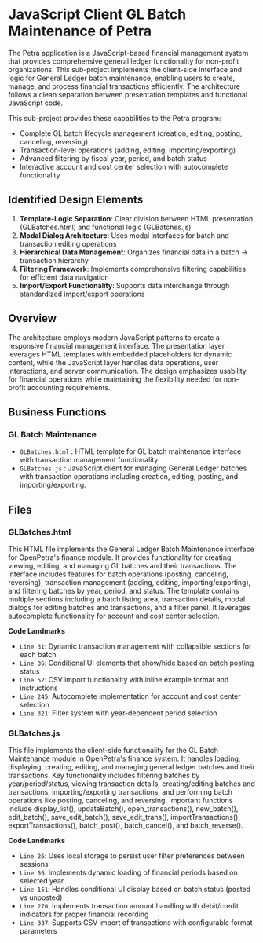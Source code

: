 # JavaScript Client GL Batch Maintenance of Petra

The Petra application is a JavaScript-based financial management system that provides comprehensive general ledger functionality for non-profit organizations. This sub-project implements the client-side interface and logic for General Ledger batch maintenance, enabling users to create, manage, and process financial transactions efficiently. The architecture follows a clean separation between presentation templates and functional JavaScript code.

This sub-project provides these capabilities to the Petra program:

- Complete GL batch lifecycle management (creation, editing, posting, canceling, reversing)
- Transaction-level operations (adding, editing, importing/exporting)
- Advanced filtering by fiscal year, period, and batch status
- Interactive account and cost center selection with autocomplete functionality

## Identified Design Elements

1. **Template-Logic Separation**: Clear division between HTML presentation (GLBatches.html) and functional logic (GLBatches.js)
2. **Modal Dialog Architecture**: Uses modal interfaces for batch and transaction editing operations
3. **Hierarchical Data Management**: Organizes financial data in a batch → transaction hierarchy
4. **Filtering Framework**: Implements comprehensive filtering capabilities for efficient data navigation
5. **Import/Export Functionality**: Supports data interchange through standardized import/export operations

## Overview
The architecture employs modern JavaScript patterns to create a responsive financial management interface. The presentation layer leverages HTML templates with embedded placeholders for dynamic content, while the JavaScript layer handles data operations, user interactions, and server communication. The design emphasizes usability for financial operations while maintaining the flexibility needed for non-profit accounting requirements.

## Business Functions

### GL Batch Maintenance
- `GLBatches.html` : HTML template for GL batch maintenance interface with transaction management functionality.
- `GLBatches.js` : JavaScript client for managing General Ledger batches with transaction operations including creation, editing, posting, and importing/exporting.

## Files
### GLBatches.html

This HTML file implements the General Ledger Batch Maintenance interface for OpenPetra's finance module. It provides functionality for creating, viewing, editing, and managing GL batches and their transactions. The interface includes features for batch operations (posting, canceling, reversing), transaction management (adding, editing, importing/exporting), and filtering batches by year, period, and status. The template contains multiple sections including a batch listing area, transaction details, modal dialogs for editing batches and transactions, and a filter panel. It leverages autocomplete functionality for account and cost center selection.

 **Code Landmarks**
- `Line 31`: Dynamic transaction management with collapsible sections for each batch
- `Line 36`: Conditional UI elements that show/hide based on batch posting status
- `Line 52`: CSV import functionality with inline example format and instructions
- `Line 245`: Autocomplete implementation for account and cost center selection
- `Line 321`: Filter system with year-dependent period selection
### GLBatches.js

This file implements the client-side functionality for the GL Batch Maintenance module in OpenPetra's finance system. It handles loading, displaying, creating, editing, and managing general ledger batches and their transactions. Key functionality includes filtering batches by year/period/status, viewing transaction details, creating/editing batches and transactions, importing/exporting transactions, and performing batch operations like posting, canceling, and reversing. Important functions include display_list(), updateBatch(), open_transactions(), new_batch(), edit_batch(), save_edit_batch(), save_edit_trans(), importTransactions(), exportTransactions(), batch_post(), batch_cancel(), and batch_reverse().

 **Code Landmarks**
- `Line 26`: Uses local storage to persist user filter preferences between sessions
- `Line 56`: Implements dynamic loading of financial periods based on selected year
- `Line 151`: Handles conditional UI display based on batch status (posted vs unposted)
- `Line 270`: Implements transaction amount handling with debit/credit indicators for proper financial recording
- `Line 337`: Supports CSV import of transactions with configurable format parameters

[Generated by the Sage AI expert workbench: 2025-03-30 02:22:57  https://sage-tech.ai/workbench]: #